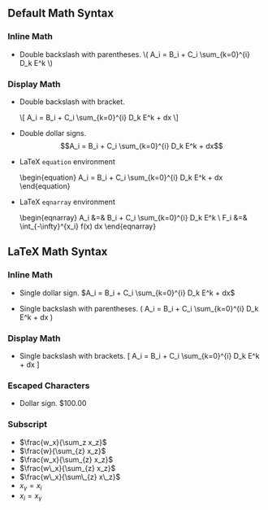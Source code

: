 Default Math Syntax
-------------------

### Inline Math ###

* Double backslash with parentheses.
  \\( A_i = B_i + C_i \sum_{k=0}^{i} D_k E^k \\)

### Display Math ###

* Double backslash with bracket.

  \\[ A_i = B_i + C_i \sum_{k=0}^{i} D_k E^k + dx \\]

* Double dollar signs.
  $$A_i = B_i + C_i \sum_{k=0}^{i} D_k E^k + dx$$

* LaTeX `equation` environment

  \begin{equation}
    A_i = B_i + C_i \sum_{k=0}^{i} D_k E^k + dx
  \end{equation}

* LaTeX `eqnarray` environment

  \begin{eqnarray}
    A_i &=& B_i + C_i \sum_{k=0}^{i} D_k E^k \\
    F_i &=& \int_{-\infty}^{x_i} f(x) dx
  \end{eqnarray}

LaTeX Math Syntax
-----------------

### Inline Math ###

* Single dollar sign.
  $A_i = B_i + C_i \sum_{k=0}^{i} D_k E^k + dx$

* Single backslash with parentheses.
  \(  A_i = B_i + C_i \sum_{k=0}^{i} D_k E^k + dx \)

### Display Math ###

* Single backslash with brackets.
  \[  A_i = B_i + C_i \sum_{k=0}^{i} D_k E^k + dx \]

### Escaped Characters ###

* Dollar sign.  \$100.00

### Subscript

* $\frac{w_x}{\sum_z x_z}$
* $\frac{w}{\sum_{z} x_z}$
* $\frac{w_x}{\sum_{z} x_z}$
* $\frac{w\_x}{\sum_{z} x_z}$
* $\frac{w\_x}{\sum\_{z} 
x\_z}$
* $x_\gamma = x_i$
* $x_i = x_\gamma$

